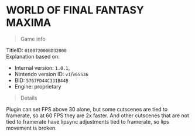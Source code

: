 # WORLD OF FINAL FANTASY MAXIMA

> Game info

TitleID: `010072000BD32000`<br>
Explanation based on:
- Internal version: `1.0.1`, 
- Nintendo version ID: `v1`/`v65536`
- BID: `5767FD44C331B44B`
- Engine: proprietary

> Details

Plugin can set FPS above 30 alone, but some cutscenes are tied to framerate, so at 60 FPS they are 2x faster. And other cutscenes that are not tied to framerate have lipsync adjustments tied to framerate, so lips movement is broken.